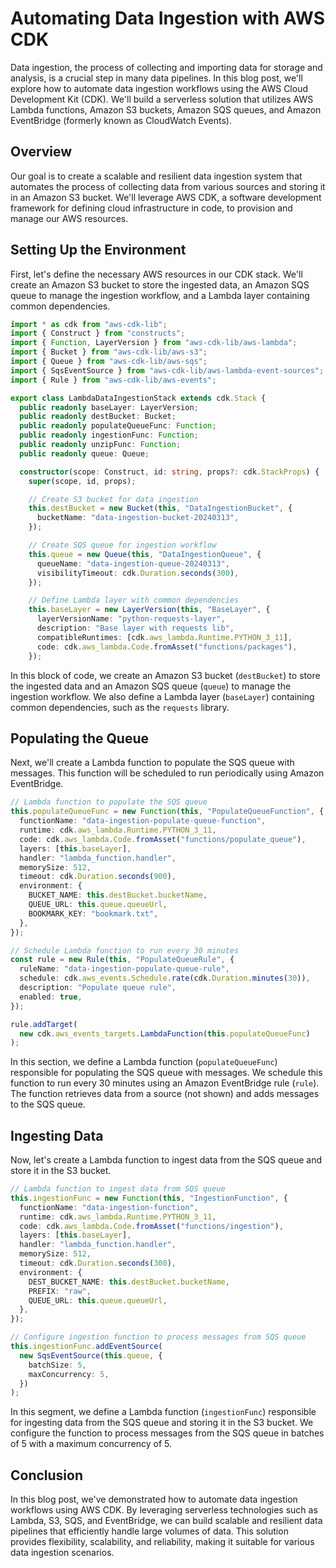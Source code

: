 # Automating Data Ingestion with AWS CDK

Data ingestion, the process of collecting and importing data for storage and analysis, is a crucial step in many data pipelines. In this blog post, we'll explore how to automate data ingestion workflows using the AWS Cloud Development Kit (CDK). We'll build a serverless solution that utilizes AWS Lambda functions, Amazon S3 buckets, Amazon SQS queues, and Amazon EventBridge (formerly known as CloudWatch Events).

## Overview

Our goal is to create a scalable and resilient data ingestion system that automates the process of collecting data from various sources and storing it in an Amazon S3 bucket. We'll leverage AWS CDK, a software development framework for defining cloud infrastructure in code, to provision and manage our AWS resources.

## Setting Up the Environment

First, let's define the necessary AWS resources in our CDK stack. We'll create an Amazon S3 bucket to store the ingested data, an Amazon SQS queue to manage the ingestion workflow, and a Lambda layer containing common dependencies.

```typescript
import * as cdk from "aws-cdk-lib";
import { Construct } from "constructs";
import { Function, LayerVersion } from "aws-cdk-lib/aws-lambda";
import { Bucket } from "aws-cdk-lib/aws-s3";
import { Queue } from "aws-cdk-lib/aws-sqs";
import { SqsEventSource } from "aws-cdk-lib/aws-lambda-event-sources";
import { Rule } from "aws-cdk-lib/aws-events";

export class LambdaDataIngestionStack extends cdk.Stack {
  public readonly baseLayer: LayerVersion;
  public readonly destBucket: Bucket;
  public readonly populateQueueFunc: Function;
  public readonly ingestionFunc: Function;
  public readonly unzipFunc: Function;
  public readonly queue: Queue;

  constructor(scope: Construct, id: string, props?: cdk.StackProps) {
    super(scope, id, props);

    // Create S3 bucket for data ingestion
    this.destBucket = new Bucket(this, "DataIngestionBucket", {
      bucketName: "data-ingestion-bucket-20240313",
    });

    // Create SQS queue for ingestion workflow
    this.queue = new Queue(this, "DataIngestionQueue", {
      queueName: "data-ingestion-queue-20240313",
      visibilityTimeout: cdk.Duration.seconds(300),
    });

    // Define Lambda layer with common dependencies
    this.baseLayer = new LayerVersion(this, "BaseLayer", {
      layerVersionName: "python-requests-layer",
      description: "Base layer with requests lib",
      compatibleRuntimes: [cdk.aws_lambda.Runtime.PYTHON_3_11],
      code: cdk.aws_lambda.Code.fromAsset("functions/packages"),
    });
```

In this block of code, we create an Amazon S3 bucket (`destBucket`) to store the ingested data and an Amazon SQS queue (`queue`) to manage the ingestion workflow. We also define a Lambda layer (`baseLayer`) containing common dependencies, such as the `requests` library.

## Populating the Queue

Next, we'll create a Lambda function to populate the SQS queue with messages. This function will be scheduled to run periodically using Amazon EventBridge.

```typescript
// Lambda function to populate the SQS queue
this.populateQueueFunc = new Function(this, "PopulateQueueFunction", {
  functionName: "data-ingestion-populate-queue-function",
  runtime: cdk.aws_lambda.Runtime.PYTHON_3_11,
  code: cdk.aws_lambda.Code.fromAsset("functions/populate_queue"),
  layers: [this.baseLayer],
  handler: "lambda_function.handler",
  memorySize: 512,
  timeout: cdk.Duration.seconds(900),
  environment: {
    BUCKET_NAME: this.destBucket.bucketName,
    QUEUE_URL: this.queue.queueUrl,
    BOOKMARK_KEY: "bookmark.txt",
  },
});

// Schedule Lambda function to run every 30 minutes
const rule = new Rule(this, "PopulateQueueRule", {
  ruleName: "data-ingestion-populate-queue-rule",
  schedule: cdk.aws_events.Schedule.rate(cdk.Duration.minutes(30)),
  description: "Populate queue rule",
  enabled: true,
});

rule.addTarget(
  new cdk.aws_events_targets.LambdaFunction(this.populateQueueFunc)
);
```

In this section, we define a Lambda function (`populateQueueFunc`) responsible for populating the SQS queue with messages. We schedule this function to run every 30 minutes using an Amazon EventBridge rule (`rule`). The function retrieves data from a source (not shown) and adds messages to the SQS queue.

## Ingesting Data

Now, let's create a Lambda function to ingest data from the SQS queue and store it in the S3 bucket.

```typescript
// Lambda function to ingest data from SQS queue
this.ingestionFunc = new Function(this, "IngestionFunction", {
  functionName: "data-ingestion-function",
  runtime: cdk.aws_lambda.Runtime.PYTHON_3_11,
  code: cdk.aws_lambda.Code.fromAsset("functions/ingestion"),
  layers: [this.baseLayer],
  handler: "lambda_function.handler",
  memorySize: 512,
  timeout: cdk.Duration.seconds(300),
  environment: {
    DEST_BUCKET_NAME: this.destBucket.bucketName,
    PREFIX: "raw",
    QUEUE_URL: this.queue.queueUrl,
  },
});

// Configure ingestion function to process messages from SQS queue
this.ingestionFunc.addEventSource(
  new SqsEventSource(this.queue, {
    batchSize: 5,
    maxConcurrency: 5,
  })
);
```

In this segment, we define a Lambda function (`ingestionFunc`) responsible for ingesting data from the SQS queue and storing it in the S3 bucket. We configure the function to process messages from the SQS queue in batches of 5 with a maximum concurrency of 5.

## Conclusion

In this blog post, we've demonstrated how to automate data ingestion workflows using AWS CDK. By leveraging serverless technologies such as Lambda, S3, SQS, and EventBridge, we can build scalable and resilient data pipelines that efficiently handle large volumes of data. This solution provides flexibility, scalability, and reliability, making it suitable for various data ingestion scenarios.
